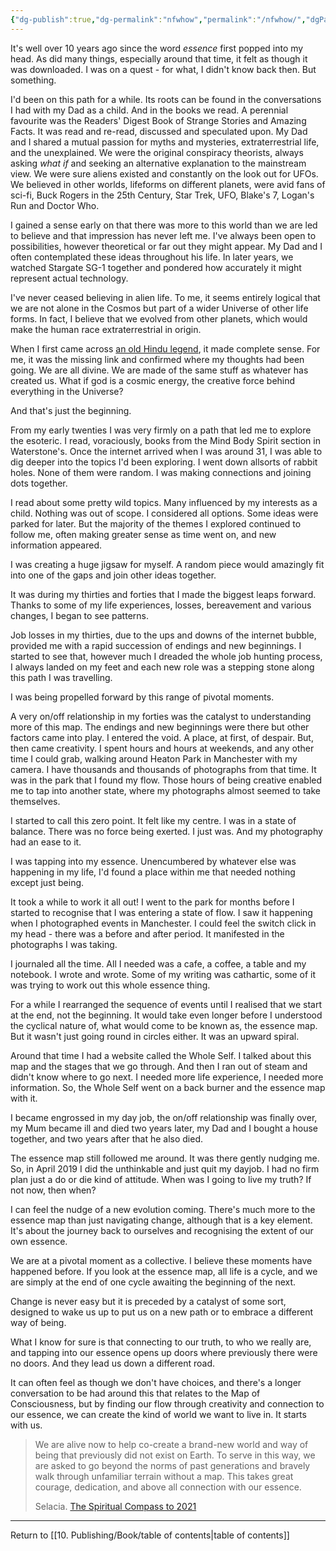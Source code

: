 ```yaml
---
{"dg-publish":true,"dg-permalink":"nfwhow","permalink":"/nfwhow/","dgPassFrontmatter":true}
---
```



It's well over 10 years ago since the word *essence* first popped into my head. As did many things, especially around that time, it felt as though it was downloaded. I was on a quest - for what, I didn't know back then. But something.

I'd been on this path for a while. Its roots can be found in the conversations I had with my Dad as a child. And in the books we read. A perennial favourite was the Readers' Digest Book of Strange Stories and Amazing Facts. It was read and re-read, discussed and speculated upon. My Dad and I shared a mutual passion for myths and mysteries, extraterrestrial life, and the unexplained. We were the original conspiracy theorists, always asking _what if_ and seeking an alternative explanation to the mainstream view. We were sure aliens existed and constantly on the look out for UFOs. We believed in other worlds, lifeforms on different planets, were avid fans of sci-fi, Buck Rogers in the 25th Century, Star Trek, UFO, Blake's 7, Logan's Run and Doctor Who.

I gained a sense early on that there was more to this world than we are led to believe and that impression has never left me. I've always been open to possibilities, however theoretical or far out they might appear. My Dad and I often contemplated these ideas throughout his life. In later years, we watched Stargate SG-1 together and pondered how accurately it might represent actual technology.

I've never ceased believing in alien life. To me, it seems entirely logical that we are not alone in the Cosmos but part of a wider Universe of other life forms. In fact, I believe that we evolved from other planets, which would make the human race extraterrestrial in origin.

When I first came across [an old Hindu legend](https://delphinius56.wordpress.com/2014/06/21/hindu-legend-of-humans-divinity/), it made complete sense. For me, it was the missing link and confirmed where my thoughts had been going. We are all divine. We are made of the same stuff as whatever has created us. What if god is a cosmic energy, the creative force behind everything in the Universe?

And that's just the beginning.

From my early twenties I was very firmly on a path that led me to explore the esoteric. I read, voraciously, books from the Mind Body Spirit section in Waterstone's. Once the internet arrived when I was around 31, I was able to dig deeper into the topics I'd been exploring. I went down allsorts of rabbit holes. None of them were random. I was making connections and joining dots together.

I read about some pretty wild topics. Many influenced by my interests as a child. Nothing was out of scope. I considered all options. Some ideas were parked for later. But the majority of the themes I explored continued to follow me, often making greater sense as time went on, and new information appeared.

I was creating a huge jigsaw for myself. A random piece would amazingly fit into one of the gaps and join other ideas together.

It was during my thirties and forties that I made the biggest leaps forward. Thanks to some of my life experiences, losses, bereavement and various changes, I began to see patterns.

Job losses in my thirties, due to the ups and downs of the internet bubble, provided me with a rapid succession of endings and new beginnings. I started to see that, however much I dreaded the whole job hunting process, I always landed on my feet and each new role was a stepping stone along this path I was travelling.

I was being propelled forward by this range of pivotal moments.

A very on/off relationship in my forties was the catalyst to understanding more of this map. The endings and new beginnings were there but other factors came into play. I entered the void. A place, at first, of despair. But, then came creativity. I spent hours and hours at weekends, and any other time I could grab, walking around Heaton Park in Manchester with my camera. I have thousands and thousands of photographs from that time. It was in the park that I found my flow. Those hours of being creative enabled me to tap into another state, where my photographs almost seemed to take themselves.

I started to call this zero point. It felt like my centre. I was in a state of balance. There was no force being exerted. I just was. And my photography had an ease to it.

I was tapping into my essence. Unencumbered by whatever else was happening in my life, I'd found a place within me that needed nothing except just being.

It took a while to work it all out! I went to the park for months before I started to recognise that I was entering a state of flow. I saw it happening when I photographed events in Manchester. I could feel the switch click in my head - there was a before and after period. It manifested in the photographs I was taking.

I journaled all the time. All I needed was a cafe, a coffee, a table and my notebook. I wrote and wrote. Some of my writing was cathartic, some of it was trying to work out this whole essence thing.

For a while I rearranged the sequence of events until I realised that we start at the end, not the beginning. It would take even longer before I understood the cyclical nature of, what would come to be known as, the essence map. But it wasn't just going round in circles either. It was an upward spiral.

Around that time I had a website called the Whole Self. I talked about this map and the stages that we go through. And then I ran out of steam and didn't know where to go next. I needed more life experience, I needed more information. So, the Whole Self went on a back burner and the essence map with it.

I became engrossed in my day job, the on/off relationship was finally over, my Mum became ill and died two years later, my Dad and I bought a house together, and two years after that he also died.

The essence map still followed me around. It was there gently nudging me. So, in April 2019 I did the unthinkable and just quit my dayjob. I had no firm plan just a do or die kind of attitude. When was I going to live my truth? If not now, then when?

I can feel the nudge of a new evolution coming. There's much more to the essence map than just navigating change, although that is a key element. It's about the journey back to ourselves and recognising the extent of our own essence.

We are at a pivotal moment as a collective. I believe these moments have happened before. If you look at the essence map, all life is a cycle, and we are simply at the end of one cycle awaiting the beginning of the next.

Change is never easy but it is preceded by a catalyst of some sort, designed to wake us up to put us on a new path or to embrace a different way of being.

What I know for sure is that connecting to our truth, to who we really are, and tapping into our essence opens up doors where previously there were no doors. And they lead us down a different road.

It can often feel as though we don't have choices, and there's a longer conversation to be had around this that relates to the Map of Consciousness, but by finding our flow through creativity and connection to our essence, we can create the kind of world we want to live in. It starts with us.

> We are alive now to help co-create a brand-new world and way of being that previously did not exist on Earth. To serve in this way, we are asked to go beyond the norms of past generations and bravely walk through unfamiliar terrain without a map. This takes great courage, dedication, and above all connection with our essence.
> 
> Selacia. [The Spiritual Compass to 2021](https://smile.amazon.co.uk/Spiritual-Compass-2021-Selacia-ebook/dp/B098S9T8M7/ref=sr_1_1?dchild=1&keywords=the+spiritual+compass+to+2021&qid=1626340284&sr=8-1)

---

Return to [[10. Publishing/Book/table of contents\|table of contents]]